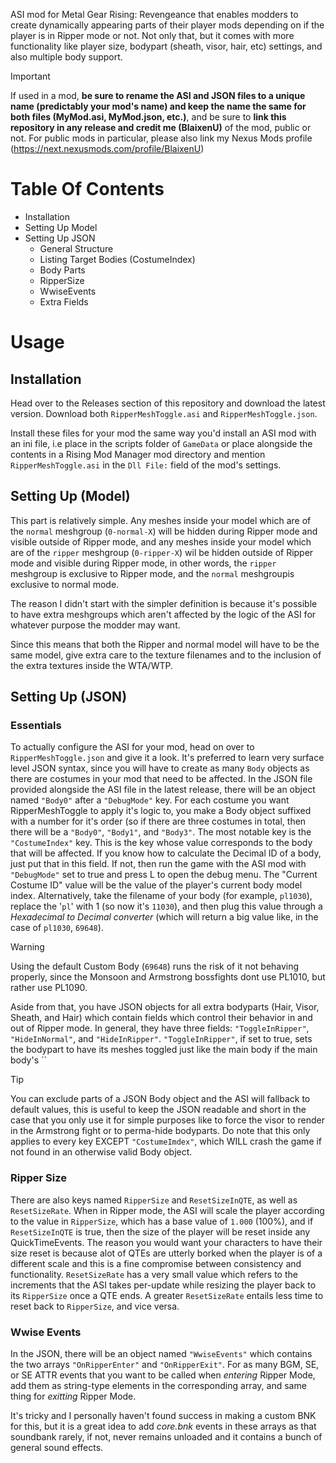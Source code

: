 
ASI mod for Metal Gear Rising: Revengeance that enables modders to create dynamically appearing parts of their player mods depending on if the player is in Ripper mode or not. Not only that, but it comes with more functionality like player size, bodypart (sheath, visor, hair, etc) settings, and also multiple body support.

> [!IMPORTANT]
> If used in a mod, **be sure to rename the ASI and JSON files to a unique name (predictably your mod's name) and keep the name the same for both files (MyMod.asi, MyMod.json, etc.)**, and be sure to **link this repository in any release and credit me (BlaixenU)** of the mod, public or not. For public mods in particular, please also link my Nexus Mods profile (https://next.nexusmods.com/profile/BlaixenU)

# Table Of Contents
- Installation
- Setting Up Model
- Setting Up JSON
  - General Structure
  - Listing Target Bodies (CostumeIndex)
  - Body Parts
  - RipperSize
  - WwiseEvents
  - Extra Fields

# Usage

## Installation

Head over to the Releases section of this repository and download the latest version. Download both `RipperMeshToggle.asi` and `RipperMeshToggle.json`.

Install these files for your mod the same way you'd install an ASI mod with an ini file, i.e place in the scripts folder of `GameData` or place alongside the contents in a Rising Mod Manager mod directory and mention `RipperMeshToggle.asi` in the `Dll File:` field of the mod's settings.

## Setting Up (Model)

This part is relatively simple. Any meshes inside your model which are of the `normal` meshgroup (`0-normal-X`) will be hidden during Ripper mode and visible outside of Ripper mode, and any meshes inside your model which are of the `ripper` meshgroup (`0-ripper-X`) wil be hidden outside of Ripper mode and visible during Ripper mode, in other words, the `ripper` meshgroup is exclusive to Ripper mode, and the `normal` meshgroupis exclusive to normal mode.

The reason I didn't start with the simpler definition is because it's possible to have extra meshgroups which aren't affected by the logic of the ASI for whatever purpose the modder may want. 

Since this means that both the Ripper and normal model will have to be the same model, give extra care to the texture filenames and to the inclusion of the extra textures inside the WTA/WTP. 

## Setting Up (JSON)

### Essentials
To actually configure the ASI for your mod, head on over to `RipperMeshToggle.json` and give it a look. It's preferred to learn very surface level JSON syntax, since you will have to create as many `Body` objects as there are costumes in your mod that need to be affected. In the JSON file provided alongside the ASI file in the latest release, there will be an object named `"Body0"` after a `"DebugMode"` key. For each costume you want RipperMeshToggle to apply it's logic to, you make a Body object suffixed with a number for it's order (so if there are three costumes in total, then there will be a `"Body0"`, `"Body1"`, and `"Body3"`.  The most notable key is the `"CostumeIndex"` key. This is the key whose value corresponds to the body that will be affected. If you know how to calculate the Decimal ID of a body, just put that in this field. If not, then run the game with the ASI mod with `"DebugMode"` set to true and press L to open the debug menu. The "Current Costume ID" value will be the value of the player's current body model index. Alternatively, take the filename of your body (for example, `pl1030`), replace the '`pl`' with 1 (so now it's `11030`), and then plug this value through a *Hexadecimal to Decimal converter* (which will return a big value like, in the case of `pl1030`, `69648`).

> [!WARNING]
> Using the default Custom Body (`69648`) runs the risk of it not behaving properly, since the Monsoon and Armstrong bossfights dont use PL1010, but rather use PL1090.

Aside from that, you have JSON objects for all extra bodyparts (Hair, Visor, Sheath, and Hair) which contain fields which control their behavior in and out of Ripper mode. In general, they have three fields: `"ToggleInRipper"`, `"HideInNormal"`, and `"HideInRipper"`. `"ToggleInRipper"`, if set to true, sets the bodypart to have its meshes toggled just like the main body if the main body's ``

> [!TIP]
> You can exclude parts of a JSON Body object and the ASI will fallback to default values, this is useful to keep the JSON readable and short in the case that you only use it for simple purposes like to force the visor to render in the Armstrong fight or to perma-hide bodyparts. Do note that this only applies to every key EXCEPT `"CostumeImdex"`, which WILL crash the game if not found in an otherwise valid Body object.

### Ripper Size
There are also keys named `RipperSize` and `ResetSizeInQTE`, as well as `ResetSizeRate`. When in Ripper mode, the ASI will scale the player according to the value in `RipperSize`, which has a base value of `1.000` (100%), and if `ResetSizeInQTE` is true, then the size of the player will be reset inside any QuickTimeEvents. The reason you would want your characters to have their size reset is because alot of QTEs are utterly borked when the player is of a different scale and this is a fine compromise between consistency and functionality. `ResetSizeRate` has a very small value which refers to the increments that the ASI takes per-update while resizing the player back to its `RipperSize` once a QTE ends. A greater `ResetSizeRate` entails less time to reset back to `RipperSize`, and vice versa.

### Wwise Events
In the JSON, there will be an object named `"WwiseEvents"` which contains the two arrays `"OnRipperEnter"` and `"OnRipperExit"`. For as many BGM, SE, or SE ATTR events that you want to be called when *entering* Ripper Mode, add them as string-type elements in the corresponding array, and same thing for *exitting* Ripper Mode.

It's tricky and I personally haven't found success in making a custom BNK for this, but it is a great idea to add *core.bnk* events in these arrays as that soundbank rarely, if not, never remains unloaded and it contains a bunch of general sound effects.
